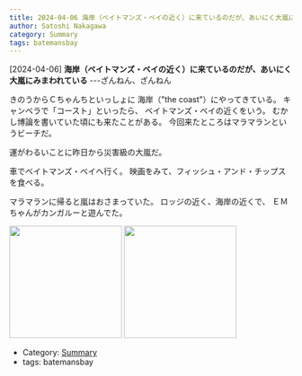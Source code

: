 ```yaml
---
title: 2024-04-06 海岸（ベイトマンズ・ベイの近く）に来ているのだが、あいにく大嵐にみまわれている ---ざんねん、ざんねん
author: Satoshi Nakagawa
category: Summary
tags: batemansbay
---
```


[2024-04-06] **海岸（ベイトマンズ・ベイの近く）に来ているのだが、あいにく大嵐にみまわれている**  ---ざんねん、ざんねん

 きのうからＣちゃんちといっしょに
海岸（"the coast"）にやってきている。
キャンベラで「コースト」といったら、
ベイトマンズ・ベイの近くをいう。
むかし博論を書いていた頃にも来たことがある。
今回来たところはマラマランというビーチだ。

 運がわるいことに昨日から災害級の大嵐だ。

 車でベイトマンズ・ベイへ行く。
映画をみて、フィッシュ・アンド・チップスを食べる。

 マラマランに帰ると嵐はおさまっていた。
ロッジの近く、海岸の近くで、
ＥＭちゃんがカンガルーと遊んでた。

<img src="/pict/2024-04-06-waves.jpg)" alt="" width="200"/>

<img src="/pict/2024-04-06-b-em-1.jpg)" alt="" width="200"/>

- Category: [Summary](https://merapano.github.io/categories.html#Summary)
- tags: batemansbay
